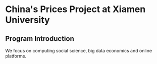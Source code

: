 # China's Prices Project at Xiamen University

## Program Introduction

We focus on computing social science, big data economics and online platforms.


